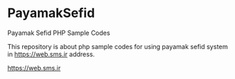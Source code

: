 # PayamakSefid
Payamak Sefid PHP Sample Codes

This repository is about php sample codes for using payamak sefid system in https://web.sms.ir address.

https://web.sms.ir
